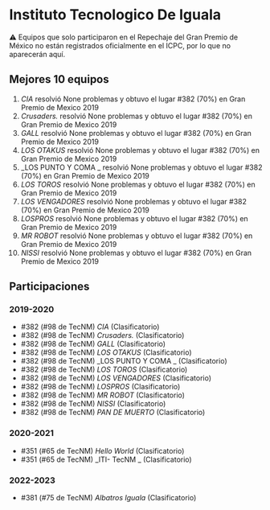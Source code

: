 # Instituto Tecnologico De Iguala

:warning: Equipos que solo participaron en el Repechaje del Gran Premio de México no están registrados oficialmente en el ICPC, por lo que no aparecerán aquí.

## Mejores 10 equipos

1. _CIA_ resolvió None problemas y obtuvo el lugar #382 (70%) en Gran Premio de Mexico 2019
1. _Crusaders._ resolvió None problemas y obtuvo el lugar #382 (70%) en Gran Premio de Mexico 2019
1. _GALL_ resolvió None problemas y obtuvo el lugar #382 (70%) en Gran Premio de Mexico 2019
1. _LOS OTAKUS_ resolvió None problemas y obtuvo el lugar #382 (70%) en Gran Premio de Mexico 2019
1. _LOS PUNTO Y COMA _ resolvió None problemas y obtuvo el lugar #382 (70%) en Gran Premio de Mexico 2019
1. _LOS TOROS_ resolvió None problemas y obtuvo el lugar #382 (70%) en Gran Premio de Mexico 2019
1. _LOS VENGADORES_ resolvió None problemas y obtuvo el lugar #382 (70%) en Gran Premio de Mexico 2019
1. _LOSPROS_ resolvió None problemas y obtuvo el lugar #382 (70%) en Gran Premio de Mexico 2019
1. _MR ROBOT_ resolvió None problemas y obtuvo el lugar #382 (70%) en Gran Premio de Mexico 2019
1. _NISSI_ resolvió None problemas y obtuvo el lugar #382 (70%) en Gran Premio de Mexico 2019

## Participaciones

### 2019-2020

- #382 (#98 de TecNM) _CIA_ (Clasificatorio)
- #382 (#98 de TecNM) _Crusaders._ (Clasificatorio)
- #382 (#98 de TecNM) _GALL_ (Clasificatorio)
- #382 (#98 de TecNM) _LOS OTAKUS_ (Clasificatorio)
- #382 (#98 de TecNM) _LOS PUNTO Y COMA _ (Clasificatorio)
- #382 (#98 de TecNM) _LOS TOROS_ (Clasificatorio)
- #382 (#98 de TecNM) _LOS VENGADORES_ (Clasificatorio)
- #382 (#98 de TecNM) _LOSPROS_ (Clasificatorio)
- #382 (#98 de TecNM) _MR ROBOT_ (Clasificatorio)
- #382 (#98 de TecNM) _NISSI_ (Clasificatorio)
- #382 (#98 de TecNM) _PAN DE MUERTO_ (Clasificatorio)

### 2020-2021

- #351 (#65 de TecNM) _Hello World_ (Clasificatorio)
- #351 (#65 de TecNM) _ITI- TecNM _ (Clasificatorio)

### 2022-2023

- #381 (#75 de TecNM) _Albatros Iguala_ (Clasificatorio)



